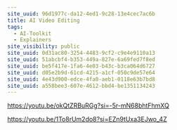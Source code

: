```yaml
---
site_uuid: 96d1977c-da12-4ed1-9c28-13e4cec7ac6b
title: AI Video Editing
tags:
  - AI-Toolkit
  - Explainers
site_visibility: public
site_uuid: 0d31ac80-3254-4483-9cf2-c9e4e9110a13
site_uuid: 51abcbf4-b353-449a-827e-6a69fed7f8ed
site_uuid: be5f417e-1fa6-4e03-b43c-b3ca064d6727
site_uuid: d05e2b9d-61cd-4215-a1cf-050c9de57e64
site_uuid: 4e43d900-edce-4fa0-aeb1-0118e63b7bd8
site_uuid: a558bee3-607e-4612-bbd4-be1351134243
---
```


https://youtu.be/okQtZRBuRGg?si=-5r-mN68bhtFhmXQ

https://youtu.be/1To8rUm2do8?si=EZn9tUxa3EJwo_4Z